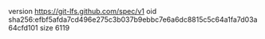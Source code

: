 version https://git-lfs.github.com/spec/v1
oid sha256:efbf5afda7cd496e275c3b037b9ebbc7e6a6dc8815c5c64a1fa7d03a64cfd101
size 6119
